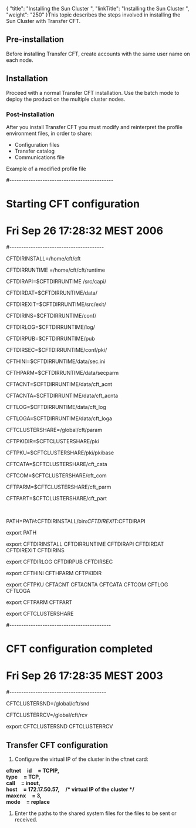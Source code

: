 {
    "title": "Installing  the Sun Cluster ",
    "linkTitle": "Installing the Sun Cluster ",
    "weight": "250"
}This topic describes the steps involved in installing the Sun Cluster
with Transfer CFT.

## Pre-installation

Before installing Transfer CFT, create accounts with the same user name
on each node.

## Installation

Proceed with a normal Transfer CFT installation. Use the batch mode
to deploy the product on the multiple cluster nodes.

### Post-installation

After you install Transfer CFT you must modify and reinterpret the profile environment files, in order to share:

-   Configuration files
-   Transfer catalog
-   Communications
    file

Example of a modified profil**e** file

#--------------------------------------------

# Starting CFT configuration

# Fri Sep 26 17:28:32 MEST 2006

#----------------------------------------

CFTDIRINSTALL=/home/cft/cft

CFTDIRRUNTIME =/home/cft/cft/runtime

CFTDIRAPI=$CFTDIRRUNTIME /src/capi/

CFTDIRDAT=$CFTDIRRUNTIME/data/

CFTDIREXIT=$CFTDIRRUNTIME/src/exit/

CFTDIRINS=$CFTDIRRUNTIME/conf/

CFTDIRLOG=$CFTDIRRUNTIME/log/

CFTDIRPUB=$CFTDIRRUNTIME/pub

CFTDIRSEC=$CFTDIRRUNTIME/conf/pki/

CFTHINI=$CFTDIRRUNTIME/data/sec.ini

CFTHPARM=$CFTDIRRUNTIME/data/secparm

CFTACNT=$CFTDIRRUNTIME/data/cft\_acnt

CFTACNTA=$CFTDIRRUNTIME/data/cft\_acnta

CFTLOG=$CFTDIRRUNTIME/data/cft\_log

CFTLOGA=$CFTDIRRUNTIME/data/cft\_loga

CFTCLUSTERSHARE=/global/cft/param

CFTPKIDIR=$CFTCLUSTERSHARE/pki

CFTPKU=$CFTCLUSTERSHARE/pki/pkibase

CFTCATA=$CFTCLUSTERSHARE/cft\_cata

CFTCOM=$CFTCLUSTERSHARE/cft\_com

CFTPARM=$CFTCLUSTERSHARE/cft\_parm

CFTPART=$CFTCLUSTERSHARE/cft\_part

 

PATH=$PATH:$CFTDIRINSTALL/bin:$CFTDIREXIT:$CFTDIRAPI

export PATH

export CFTDIRINSTALL CFTDIRRUNTIME CFTDIRAPI CFTDIRDAT CFTDIREXIT CFTDIRINS

export CFTDIRLOG CFTDIRPUB CFTDIRSEC

export CFTHINI CFTHPARM CFTPKIDIR

export CFTPKU CFTACNT CFTACNTA CFTCATA CFTCOM CFTLOG CFTLOGA

export CFTPARM CFTPART

export CFTCLUSTERSHARE

#-------------------------------------------

# CFT configuration completed

# Fri Sep 26 17:28:35 MEST 2003

#-----------------------------------------

CFTCLUSTERSND=/global/cft/snd

CFTCLUSTERRCV=/global/cft/rcv

export CFTCLUSTERSND CFTCLUSTERRCV

<span id="Solaris_Sun_cluster_monitor_configuration"></span>

## Transfer CFT configuration

1.  Configure the virtual IP of
    the cluster in the cftnet card:

**cftnet    
id     = TCPIP,  
type     = TCP,  
call     = inout,  
host     = 172.17.50.57,     /\*
virtual IP of the cluster \*/  
maxcnx     = 3,  
mode     = replace**

1.  Enter the paths to the shared
    system files for the files to be sent or received.
